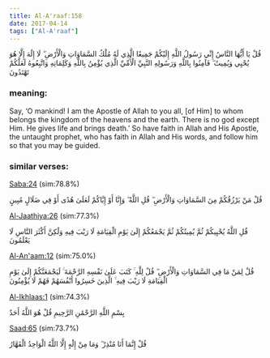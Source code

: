 ```yaml
---
title: Al-A'raaf:158
date: 2017-04-14
tags: ["Al-A'raaf"]
---
```

قُلْ يَا أَيُّهَا النَّاسُ إِنِّي رَسُولُ اللَّهِ إِلَيْكُمْ جَمِيعًا الَّذِي لَهُ مُلْكُ السَّمَاوَاتِ وَالْأَرْضِ ۖ لَا إِلَٰهَ إِلَّا هُوَ يُحْيِي وَيُمِيتُ ۖ فَآمِنُوا بِاللَّهِ وَرَسُولِهِ النَّبِيِّ الْأُمِّيِّ الَّذِي يُؤْمِنُ بِاللَّهِ وَكَلِمَاتِهِ وَاتَّبِعُوهُ لَعَلَّكُمْ تَهْتَدُونَ
### meaning: 
Say, ‘O mankind! I am the Apostle of Allah to you all, [of Him] to whom belongs the kingdom of the heavens and the earth. There is no god except Him. He gives life and brings death.’ So have faith in Allah and His Apostle, the untaught prophet, who has faith in Allah and His words, and follow him so that you may be guided.
### similar verses: 

[Saba:24](/34/24) (sim:78.8%)

قُلْ مَنْ يَرْزُقُكُمْ مِنَ السَّمَاوَاتِ وَالْأَرْضِ ۖ قُلِ اللَّهُ ۖ وَإِنَّا أَوْ إِيَّاكُمْ لَعَلَىٰ هُدًى أَوْ فِي ضَلَالٍ مُبِينٍ

[Al-Jaathiya:26](/45/26) (sim:77.3%)

قُلِ اللَّهُ يُحْيِيكُمْ ثُمَّ يُمِيتُكُمْ ثُمَّ يَجْمَعُكُمْ إِلَىٰ يَوْمِ الْقِيَامَةِ لَا رَيْبَ فِيهِ وَلَٰكِنَّ أَكْثَرَ النَّاسِ لَا يَعْلَمُونَ

[Al-An'aam:12](/6/12) (sim:75.0%)

قُلْ لِمَنْ مَا فِي السَّمَاوَاتِ وَالْأَرْضِ ۖ قُلْ لِلَّهِ ۚ كَتَبَ عَلَىٰ نَفْسِهِ الرَّحْمَةَ ۚ لَيَجْمَعَنَّكُمْ إِلَىٰ يَوْمِ الْقِيَامَةِ لَا رَيْبَ فِيهِ ۚ الَّذِينَ خَسِرُوا أَنْفُسَهُمْ فَهُمْ لَا يُؤْمِنُونَ

[Al-Ikhlaas:1](/112/1) (sim:74.3%)

بِسْمِ اللَّهِ الرَّحْمَٰنِ الرَّحِيمِ قُلْ هُوَ اللَّهُ أَحَدٌ

[Saad:65](/38/65) (sim:73.7%)

قُلْ إِنَّمَا أَنَا مُنْذِرٌ ۖ وَمَا مِنْ إِلَٰهٍ إِلَّا اللَّهُ الْوَاحِدُ الْقَهَّارُ
